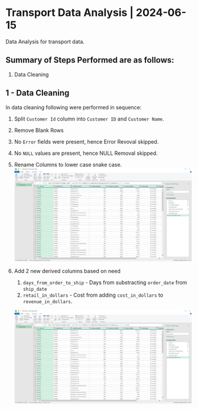 # Transport Data Analysis | 2024-06-15

Data Analysis for transport data.

## Summary of Steps Performed are as follows:

1. Data Cleaning

## 1 - Data Cleaning

In data cleaning following were performed in sequence:

1. Split `Customer Id` column into `Customer ID` and `Customer Name`.
2. Remove Blank Rows
3. No `Error` fields were present, hence Error Revoval skipped.
4. No `NULL` values are present, hence NULL Removal skipped.
5. Rename Columns to lower case snake case.
   ![Cleaning and Loading in Excel](assets/images/00-order-data-cleaned.png "Cleaning and Loading in Excel")
6. Add 2 new derived columns based on need

   1. `days_from_order_to_ship` - Days from substracting `order_date` from `ship_date`
   2. `retail_in_dollars` - Cost from adding `cost_in_dollars` to `revenue_in_dollars`.

   ![Cleaning and Loading in Excel](assets/images/00-order-data-cleaned.png "Cleaning and Loading in Excel")
